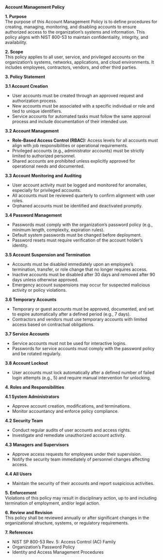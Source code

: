 **Account Management Policy**

**1\. Purpose**  
The purpose of this Account Management Policy is to define procedures for creating, managing, monitoring, and disabling accounts to ensure authorized access to the organization’s systems and information. This policy aligns with NIST 800-53 to maintain confidentiality, integrity, and availability.

**2\. Scope**  
This policy applies to all user, service, and privileged accounts on the organization’s systems, networks, applications, and cloud environments. It includes employees, contractors, vendors, and other third parties.

**3\. Policy Statement**

**3.1 Account Creation**

- User accounts must be created through an approved request and authorization process.
- New accounts must be associated with a specific individual or role and tied to unique identifiers.
- Service accounts for automated tasks must follow the same approval process and include documentation of their intended use.

**3.2 Account Management**

- **Role-Based Access Control (RBAC):** Access levels for all accounts must align with job responsibilities or operational requirements.
- Privileged accounts (e.g., administrator accounts) must be strictly limited to authorized personnel.
- Shared accounts are prohibited unless explicitly approved for operational needs and documented.

**3.3 Account Monitoring and Auditing**

- User account activity must be logged and monitored for anomalies, especially for privileged accounts.
- All accounts must be reviewed quarterly to confirm alignment with user roles.
- Orphaned accounts must be identified and deactivated promptly.

**3.4 Password Management**

- Passwords must comply with the organization’s password policy (e.g., minimum length, complexity, expiration rules).
- Default system passwords must be changed before deployment.
- Password resets must require verification of the account holder’s identity.

**3.5 Account Suspension and Termination**

- Accounts must be disabled immediately upon an employee’s termination, transfer, or role change that no longer requires access.
- Inactive accounts must be disabled after 30 days and removed after 90 days unless otherwise approved.
- Emergency account suspensions may occur for suspected malicious activity or policy violations.

**3.6 Temporary Accounts**

- Temporary or guest accounts must be approved, documented, and set to expire automatically after a defined period (e.g., 7 days).
- Contractors and vendors must use temporary accounts with limited access based on contractual obligations.

**3.7 Service Accounts**

- Service accounts must not be used for interactive logins.
- Passwords for service accounts must comply with the password policy and be rotated regularly.

**3.8 Account Lockout**

- User accounts must lock automatically after a defined number of failed login attempts (e.g., 5) and require manual intervention for unlocking.

**4\. Roles and Responsibilities**

**4.1 System Administrators**

- Approve account creation, modifications, and terminations.
- Monitor accountancy and enforce policy compliance.

**4.2 Security Team**

- Conduct regular audits of user accounts and access rights.
- Investigate and remediate unauthorized account activity.

**4.3 Managers and Supervisors**

- Approve access requests for employees under their supervision.
- Notify the security team immediately of personnel changes affecting access.

**4.4 All Users**

- Maintain the security of their accounts and report suspicious activities.

**5\. Enforcement**  
Violations of this policy may result in disciplinary action, up to and including termination of employment, and/or legal action.

**6\. Review and Revision**  
This policy shall be reviewed annually or after significant changes in the organizational structure, systems, or regulatory requirements.

**7\. References**

- NIST SP 800-53 Rev. 5: Access Control (AC) Family
- Organization’s Password Policy
- Identity and Access Management Procedures

